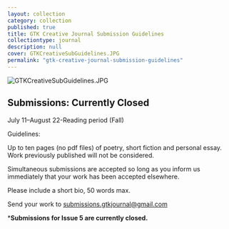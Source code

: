 ```yaml
---
layout: collection
category: collection
published: true
title: GTK Creative Journal Submission Guidelines
collectiontype: journal
description: null
cover: GTKCreativeSubGuidelines.JPG
permalink: "gtk-creative-journal-submission-guidelines"
---
```


![GTKCreativeSubGuidelines.JPG]({{site.baseurl}}/media/GTKCreativeSubGuidelines.JPG)
## Submissions: Currently Closed

July 11–August 22-Reading period (Fall)

Guidelines:

Up to ten pages (no pdf files) of poetry, short fiction and personal essay. Work previously published will not be considered.

Simultaneous submissions are accepted so long as you inform us immediately that your work has been accepted elsewhere.

Please include a short bio, 50 words max.

Send your work to 
submissions.gtkjournal@gmail.com

*********Submissions for Issue 5 are currently closed.********
